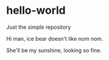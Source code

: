 # hello-world
Just the simple repository

Hi man, ice bear doesn't like nom nom.

She'll be my sunshine, looking so fine.
